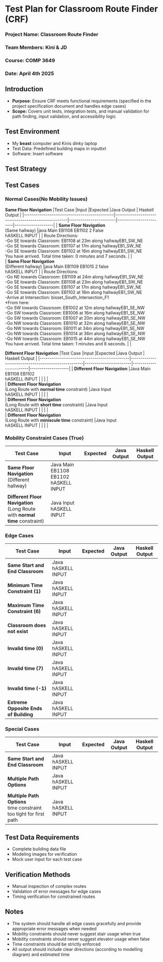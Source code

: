 # Test Plan for Classroom Route Finder (CRF)

### Project Name: Classroom Route Finder 
### Team Members: Kini & JD
### Course: COMP 3649
### Date: April 4th 2025
## Introduction 

* **Purpose:** Ensure CRF meets functional requirements (specified in the project specification document and handles edge cases)
* **Scope:** Covers unit tests, integration tests, and manual validation for path finding, input validation, and accessibility logic

## Test Environment 
* My **beast** computer and Kinis dinky laptop
* Test Data: Predefined building maps in inputtxt
* Software: Insert software



## Test Strategy


## Test Cases
### Normal Cases(No Mobility Issues)
**Same Floor Navigation**
|Test Case                                     |Input                                                |Expected                |Java Output             | Haskell Output     |
|----------------------------------------------|-----------------------------------------------------|------------------------|------------------------|--------------------|
| **Same Floor Navigation** <br>(Same hallway) |java Main EB1108 EB1102 2 False <BR> hASKELL INPUT   |                        | Route Directions:<br> -Go SE towards Classroom: EB1108 at 23m along hallwayEB1_SW_NE <br> -Go SE towards Classroom: EB1107 at 17m along hallwayEB1_SW_NE <br> -Go SE towards Classroom: EB1102 at 16m along hallwayEB1_SW_NE <br> You have arrived. Total time taken: 0 minutes and 7 seconds.  |                    |  
| **Same Floor Navigation** <br>(Different hallway) |java Main EB1109 EB1015 2 false<BR> hASKELL INPUT           |                        |   Route Directions:<br>-Go NE towards Classroom: EB1109 at 24m along hallwayEB1_SW_NE<br>-Go SE towards Classroom: EB1108 at 23m along hallwayEB1_SW_NE<br>-Go SE towards Classroom: EB1107 at 17m along hallwayEB1_SW_NE<br>-Go SE towards Classroom: EB1102 at 16m along hallwayEB1_SW_NE<br>-Arrive at Intersection: bisset_South_Intersection_F1<br>*From here:<br>-Go SW towards Classroom: EB1002 at 12m along hallwayEB1_SE_NW<br>-Go SW towards Classroom: EB1006 at 16m along hallwayEB1_SE_NW<br>-Go SW towards Classroom: EB1007 at 20m along hallwayEB1_SE_NW<br>-Go NW towards Classroom: EB1010 at 32m along hallwayEB1_SE_NW<br>-Go NW towards Classroom: EB1011 at 34m along hallwayEB1_SE_NW<br>-Go NW towards Classroom: EB1014 at 36m along hallwayEB1_SE_NW<br>-Go NW towards Classroom: EB1015 at 44m along hallwayEB1_SE_NW<br>You have arrived. Total time taken: 1 minutes and 8 seconds.                     |                    |  

**Different Floor Navigation**
|Test Case                                     |Input                                                |Expected                |Java Output             | Haskell Output     |
|----------------------------------------------|-----------------------------------------------------|------------------------|------------------------|--------------------|
| **Different Floor Navigation** |Java Main EB1108 EB1102 <BR> hASKELL INPUT           |                        |                        |                    |  
| **Different Floor Navigation**  <br>(Long Route with **normal time** constraint) |Java Input <BR> hASKELL INPUT           |                        |                        |                    |  
| **Different Floor Navigation**  <br>(Long Route with **short time** constraint) |Java Input <BR> hASKELL INPUT           |                        |                        |                    |  
| **Different Floor Navigation**  <br>(Long Route with **miniscule time** constraint) |Java Input <BR> hASKELL INPUT           |                        |                        |                    |  

### Mobility Constraint Cases (True)
 
|Test Case                                     |Input                                                |Expected                |Java Output             | Haskell Output     |
|----------------------------------------------|-----------------------------------------------------|------------------------|------------------------|--------------------|
| **Same Floor Navigation** <br>(Different hallway) |Java Main EB1108 EB1102 <BR> hASKELL INPUT           |                        |                        |                    |  
| **Different Floor Navigation**  <br>(Long Route with **normal time** constraint) |Java Input <BR> hASKELL INPUT           |                        |                        |                    |  

### Edge Cases

|Test Case                                     |Input                                                |Expected                |Java Output             | Haskell Output     |
|----------------------------------------------|-----------------------------------------------------|------------------------|------------------------|--------------------|
| **Same Start and End Classroom**  |Java  <BR> hASKELL INPUT           |                        |                        |                    | 
| **Minimum Time Constraint (1)**  |Java  <BR> hASKELL INPUT           |                        |                        |                    | 
| **Maximum Time Constraint (6)**  |Java  <BR> hASKELL INPUT           |                        |                        |                    | 
| **Classroom does not exist**  |Java  <BR> hASKELL INPUT           |                        |                        |                    | 
| **Invalid time  (0)**  |Java  <BR> hASKELL INPUT           |                        |                        |                    | 
| **Invalid time  (7)**  |Java  <BR> hASKELL INPUT           |                        |                        |                    | 
| **Invalid time  (-1)**  |Java  <BR> hASKELL INPUT           |                        |                        |                    | 
| **Extreme Opposite Ends of Building**  |Java  <BR> hASKELL INPUT           |                        |                        |                    | 

### Special Cases
|Test Case                                     |Input                                                |Expected                |Java Output             | Haskell Output     |
|----------------------------------------------|-----------------------------------------------------|------------------------|------------------------|--------------------|
| **Same Start and End Classroom**  |Java  <BR> hASKELL INPUT           |                        |                        |                    | 
| **Multiple Path Options**  |Java  <BR> hASKELL INPUT           |                        |                        |                    | 
| **Multiple Path Options** <br> time constraint too tight for first path  |Java  <BR> hASKELL INPUT           |                        |                        |                    | 

## Test Data Requirements
* Complete building data file
* Modeling images for verification
* Mock user input for each test case

## Verification Methods
* Manual inspection of complex routes
* Validation of error messages for edge cases
* Timing verification for constrained routes

## Notes
* The system should handle all edge cases gracefully and provide appropriate error messages when needed
* Mobility constraints should never suggest stair usage when true
* Mobility constraints should never suggest elevator usage when false
* Time constraints should be strictly enforced
* All output should include clear directions (according to modelling diagram) and estimated time






